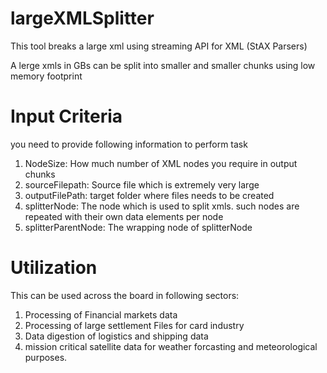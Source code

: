# largeXMLSplitter
This tool breaks a large xml using streaming API for XML (StAX Parsers)

A lerge xmls in GBs can be split into smaller and smaller chunks using low memory footprint


# Input Criteria
you need to provide following information to perform task

1. NodeSize: How much number of XML nodes you require in output chunks
2. sourceFilepath: Source file which is extremely very large
3. outputFilePath: target folder where files needs to be created
4. splitterNode: The node which is used to split xmls. such nodes are repeated with their own data elements per node
5. splitterParentNode: The wrapping node of  splitterNode


# Utilization
This can be used across the board in following sectors:
1. Processing of Financial markets data
2. Processing of large settlement Files for card industry
3. Data digestion of logistics and shipping data
4. mission critical satellite data for weather forcasting and meteorological purposes.

